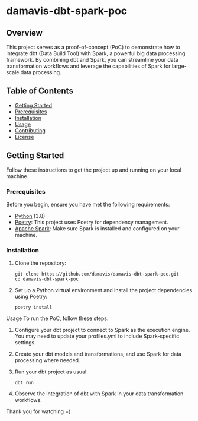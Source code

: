 # damavis-dbt-spark-poc

## Overview

This project serves as a proof-of-concept (PoC) to demonstrate how to integrate dbt (Data Build Tool) with Spark, a powerful big data processing framework. By combining dbt and Spark, you can streamline your data transformation workflows and leverage the capabilities of Spark for large-scale data processing.

## Table of Contents

- [Getting Started](#getting-started)
- [Prerequisites](#prerequisites)
- [Installation](#installation)
- [Usage](#usage)
- [Contributing](#contributing)
- [License](#license)

## Getting Started

Follow these instructions to get the project up and running on your local machine.

### Prerequisites

Before you begin, ensure you have met the following requirements:

- [Python](https://www.python.org/) (3.8)
- [Poetry](https://python-poetry.org/): This project uses Poetry for dependency management.
- [Apache Spark](https://spark.apache.org/): Make sure Spark is installed and configured on your machine.

### Installation

1. Clone the repository:

   ```shell
   git clone https://github.com/damavis/damavis-dbt-spark-poc.git
   cd damavis-dbt-spark-poc

2. Set up a Python virtual environment and install the project dependencies using Poetry:
    ```shell
   poetry install

Usage
To run the PoC, follow these steps:

1. Configure your dbt project to connect to Spark as the execution engine. You may need to update your profiles.yml to include Spark-specific settings.

2. Create your dbt models and transformations, and use Spark for data processing where needed.

3. Run your dbt project as usual:
    ```shell
   dbt run
   
4. Observe the integration of dbt with Spark in your data transformation workflows.

Thank you for watching =)
